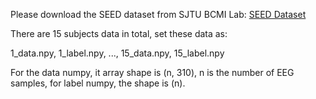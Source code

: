 Please download the SEED dataset from SJTU BCMI Lab: [SEED Dataset](https://bcmi.sjtu.edu.cn/home/seed/)

There are 15 subjects data in total, set these data as:

1_data.npy, 1_label.npy, ..., 15_data.npy, 15_label.npy

For the data numpy, it array shape is (n, 310), n is the number of EEG samples, for label numpy, the shape is (n).
